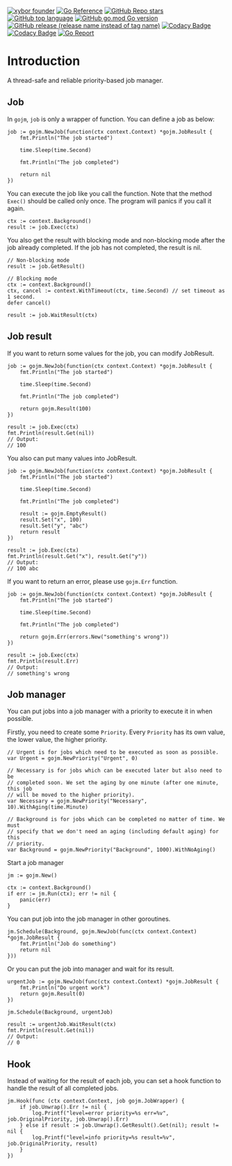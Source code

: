 [![xybor founder](https://img.shields.io/badge/xybor-huykingsofm-red)](https://github.com/huykingsofm)
[![Go Reference](https://pkg.go.dev/badge/github.com/xybor-x/gojm.svg)](https://pkg.go.dev/github.com/xybor-x/gojm)
[![GitHub Repo stars](https://img.shields.io/github/stars/xybor-x/gojm?color=yellow)](https://github.com/xybor-x/gojm)
[![GitHub top language](https://img.shields.io/github/languages/top/xybor-x/gojm?color=lightblue)](https://go.dev/)
[![GitHub go.mod Go version](https://img.shields.io/github/go-mod/go-version/xybor-x/gojm)](https://go.dev/blog/go1.18)
[![GitHub release (release name instead of tag name)](https://img.shields.io/github/v/release/xybor-x/gojm?include_prereleases)](https://github.com/xybor-x/gojm/releases/latest)
[![Codacy Badge](https://app.codacy.com/project/badge/Grade/b17bcb4ba4804277b579a0eb11283658)](https://www.codacy.com/gh/xybor-x/gojm/dashboard?utm_source=github.com&utm_medium=referral&utm_content=xybor-x/gojm&utm_campaign=Badge_Grade)
[![Codacy Badge](https://app.codacy.com/project/badge/Coverage/2fe10924ab114a08bbbab5d583fd610c)](https://www.codacy.com/gh/xybor-x/gojm/dashboard?utm_source=github.com&utm_medium=referral&utm_content=xybor-x/gojm&utm_campaign=Badge_Grade)
[![Go Report](https://goreportcard.com/badge/github.com/xybor-x/gojm)](https://goreportcard.com/report/github.com/xybor-x/gojm)

# Introduction

A thread-safe and reliable priority-based job manager.

## Job

In `gojm`, `job` is only a wrapper of function. You can define a job as below:
```golang
job := gojm.NewJob(function(ctx context.Context) *gojm.JobResult {
    fmt.Println("The job started")

    time.Sleep(time.Second)

    fmt.Println("The job completed")

    return nil
})
```

You can execute the job like you call the function. Note that the method
`Exec()` should be called only once. The program will panics if you call it
again.

```golang
ctx := context.Background()
result := job.Exec(ctx)
```

You also get the result with blocking mode and non-blocking mode after the job
already completed. If the job has not completed, the result is nil.

```golang
// Non-blocking mode
result := job.GetResult()
```

```golang
// Blocking mode
ctx := context.Background()
ctx, cancel := context.WithTimeout(ctx, time.Second) // set timeout as 1 second.
defer cancel()

result := job.WaitResult(ctx)
```

## Job result

If you want to return some values for the job, you can modify JobResult.

```golang
job := gojm.NewJob(function(ctx context.Context) *gojm.JobResult {
    fmt.Println("The job started")

    time.Sleep(time.Second)

    fmt.Println("The job completed")

    return gojm.Result(100)
})

result := job.Exec(ctx)
fmt.Println(result.Get(nil))
// Output:
// 100
```

You also can put many values into JobResult.

```golang
job := gojm.NewJob(function(ctx context.Context) *gojm.JobResult {
    fmt.Println("The job started")

    time.Sleep(time.Second)

    fmt.Println("The job completed")

    result := gojm.EmptyResult()
    result.Set("x", 100)
    result.Set("y", "abc")
    return result
})

result := job.Exec(ctx)
fmt.Println(result.Get("x"), result.Get("y"))
// Output:
// 100 abc
```

If you want to return an error, please use `gojm.Err` function.

```golang
job := gojm.NewJob(function(ctx context.Context) *gojm.JobResult {
    fmt.Println("The job started")

    time.Sleep(time.Second)

    fmt.Println("The job completed")

    return gojm.Err(errors.New("something's wrong"))
})

result := job.Exec(ctx)
fmt.Println(result.Err)
// Output:
// something's wrong
```

## Job manager

You can put jobs into a job manager with a priority to execute it in when
possible.

Firstly, you need to create some `Priority`. Every `Priority` has its own value,
the lower value, the higher priority.

```golang
// Urgent is for jobs which need to be executed as soon as possible.
var Urgent = gojm.NewPriority("Urgent", 0)

// Necessary is for jobs which can be executed later but also need to be
// completed soon. We set the aging by one minute (after one minute, this job
// will be moved to the higher priority).
var Necessary = gojm.NewPriority("Necessary", 10).WithAging(time.Minute)

// Background is for jobs which can be completed no matter of time. We must
// specify that we don't need an aging (including default aging) for this
// priority.
var Background = gojm.NewPriority("Background", 1000).WithNoAging()
```

Start a job manager
```golang
jm := gojm.New()

ctx := context.Background()
if err := jm.Run(ctx); err != nil {
    panic(err)
}
```

You can put job into the job manager in other goroutines.
```golang
jm.Schedule(Background, gojm.NewJob(func(ctx context.Context) *gojm.JobResult {
    fmt.Println("Job do something")
    return nil
}))
```

Or you can put the job into manager and wait for its result.

```golang
urgentJob := gojm.NewJob(func(ctx context.Context) *gojm.JobResult {
    fmt.Println("Do urgent work")
    return gojm.Result(0)
})

jm.Schedule(Background, urgentJob)

result := urgentJob.WaitResult(ctx)
fmt.Println(result.Get(nil))
// Output:
// 0
```

## Hook

Instead of waiting for the result of each job, you can set a hook function to
handle the result of all completed jobs.

```golang
jm.Hook(func (ctx context.Context, job gojm.JobWrapper) {
    if job.Unwrap().Err != nil {
        log.Printf("level=error priority=%s err=%v", job.OriginalPriority, job.Unwrap().Err)
    } else if result := job.Unwrap().GetResult().Get(nil); result != nil {
        log.Printf("level=info priority=%s result=%v", job.OriginalPriority, result)
    }
})
```
